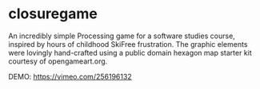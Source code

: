 # closuregame
An incredibly simple Processing game for a software studies course, inspired by hours of childhood SkiFree frustration. The graphic elements were lovingly hand-crafted using a public domain hexagon map starter kit courtesy of opengameart.org.

DEMO: https://vimeo.com/256196132
